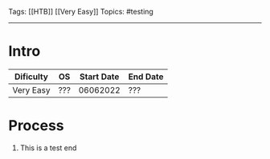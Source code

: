 
Tags: [[HTB]] [[Very Easy]]
Topics: #testing

---

# Intro
| Dificulty | OS | Start Date | End Date |
|---|---|---|---|
| Very Easy | ??? | 06062022 | ??? |

# Process
1. This is a test
end
